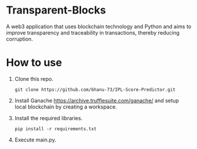 # Transparent-Blocks
A web3 application that uses blockchain technology and Python and aims to improve transparency and
traceability in transactions, thereby reducing corruption.
# How to use

1. Clone this repo.

   ```terminal
   git clone https://github.com/bhanu-73/IPL-Score-Predictor.git
   ```
3. Install Ganache https://archive.trufflesuite.com/ganache/ and setup local blockchain by creating a workspace.

2. Install the required libraries.

    ```terminal
    pip install -r requirements.txt
    ```

3. Execute main.py.
